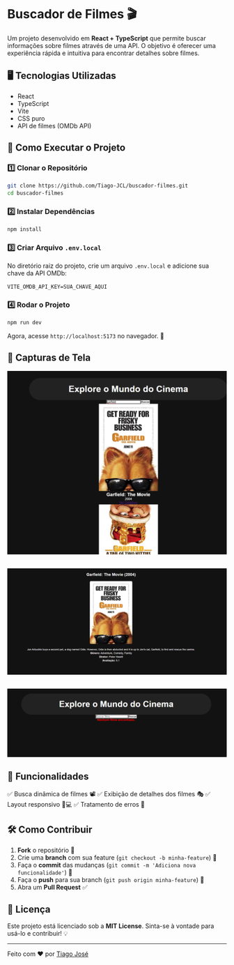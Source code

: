 # Buscador de Filmes 🎬

Um projeto desenvolvido em **React + TypeScript** que permite buscar informações sobre filmes através de uma API. O objetivo é oferecer uma experiência rápida e intuitiva para encontrar detalhes sobre filmes.

## 🖥️ Tecnologias Utilizadas
- React
- TypeScript
- Vite
- CSS puro
- API de filmes (OMDb API)

## 🚀 Como Executar o Projeto

### 1️⃣ Clonar o Repositório
```bash
git clone https://github.com/Tiago-JCL/buscador-filmes.git
cd buscador-filmes
```

### 2️⃣ Instalar Dependências
```bash
npm install
```

### 3️⃣ Criar Arquivo `.env.local`
No diretório raiz do projeto, crie um arquivo `.env.local` e adicione sua chave da API OMDb:
```
VITE_OMDB_API_KEY=SUA_CHAVE_AQUI
```

### 4️⃣ Rodar o Projeto
```bash
npm run dev
```
Agora, acesse `http://localhost:5173` no navegador. 🎥

## 📸 Capturas de Tela

![Captura de Tela1](./screenshots/scr1.png)  
##
![Captura de Tela1](./screenshots/scrDetalhes.png) 
## 
![Captura de Tela1](./screenshots/scrErro.png)  

## 📌 Funcionalidades
✅ Busca dinâmica de filmes 📽️
✅ Exibição de detalhes dos filmes 🎭
✅ Layout responsivo 📱💻
✅ Tratamento de erros 🚧

## 🛠️ Como Contribuir
1. **Fork** o repositório 🍴
2. Crie uma **branch** com sua feature (`git checkout -b minha-feature`) 🌿
3. Faça o **commit** das mudanças (`git commit -m 'Adiciona nova funcionalidade'`) 📌
4. Faça o **push** para sua branch (`git push origin minha-feature`) 🚀
5. Abra um **Pull Request** ✅

## 📜 Licença
Este projeto está licenciado sob a **MIT License**. Sinta-se à vontade para usá-lo e contribuir! 💡

---
Feito com ❤️ por [Tiago José](https://github.com/Tiago-JCL)

